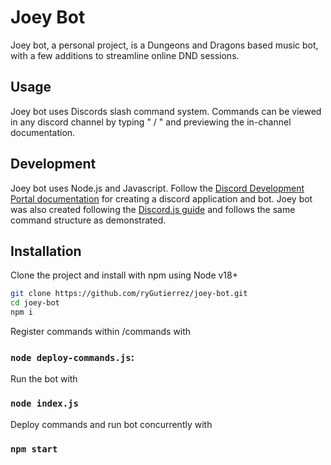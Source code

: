 # Joey Bot
Joey bot, a personal project, is a Dungeons and Dragons based music bot, with a few additions to streamline online DND sessions.

## Usage
Joey bot uses Discords slash command system. Commands can be viewed in any discord channel by typing " / " and previewing the in-channel documentation.

## Development
Joey bot uses Node.js and Javascript. Follow the [Discord Development Portal documentation](https://discord.com/developers/docs/intro) for creating a discord application and bot. Joey bot was also created following the [Discord.js guide](https://discordjs.guide/) and follows the same command structure as demonstrated.

## Installation
Clone the project and install with npm using Node v18+
```bash
git clone https://github.com/ryGutierrez/joey-bot.git
cd joey-bot
npm i
```
Register commands within /commands with 
### `node deploy-commands.js`:

Run the bot with 
### `node index.js`

Deploy commands and run bot concurrently with
### `npm start`